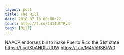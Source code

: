 ```yaml
---
layout: post
title: The Hill
date: 2018-07-18 00:00:22
tourl: http://t.co/t414UtTRv4
tags: [Bill]
---
```

NAACP endorses bill to make Puerto Rico the 51st state https://t.co/XbANDlUUUW https://t.co/M4VhRSBkW0